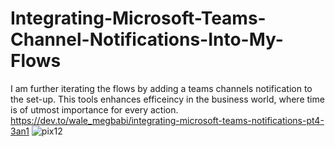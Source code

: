 # Integrating-Microsoft-Teams-Channel-Notifications-Into-My-Flows
I am further iterating the flows by adding a teams channels notification to the set-up. This tools enhances efficeincy in the business world, where time is of utmost importance for every action.
https://dev.to/wale_megbabi/integrating-microsoft-teams-notifications-pt4-3an1
![pix12](https://github.com/user-attachments/assets/d8ee29f8-0170-436d-8bbb-df286bc66f02)
